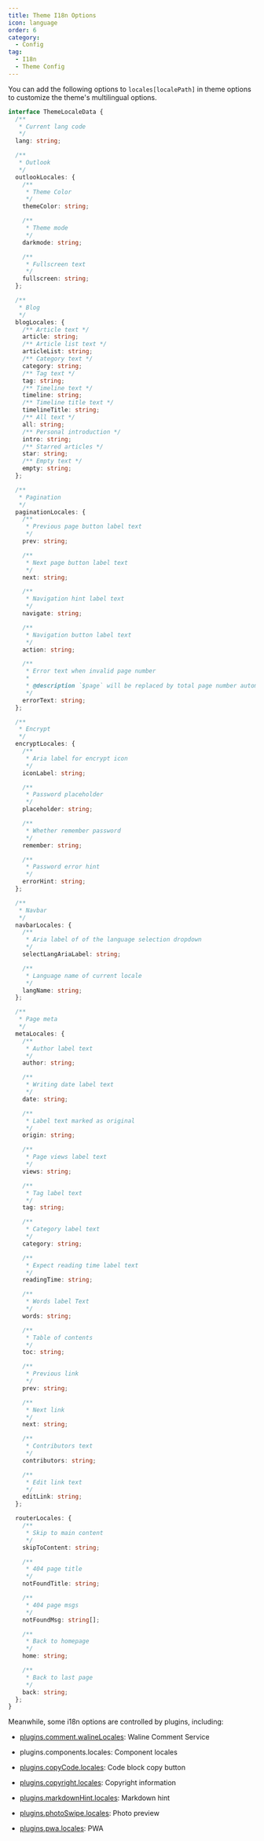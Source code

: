 ```yaml
---
title: Theme I18n Options
icon: language
order: 6
category:
  - Config
tag:
  - I18n
  - Theme Config
---
```


You can add the following options to `locales[localePath]` in theme options to customize the theme's multilingual options.

```ts
interface ThemeLocaleData {
  /**
   * Current lang code
   */
  lang: string;

  /**
   * Outlook
   */
  outlookLocales: {
    /**
     * Theme Color
     */
    themeColor: string;

    /**
     * Theme mode
     */
    darkmode: string;

    /**
     * Fullscreen text
     */
    fullscreen: string;
  };

  /**
   * Blog
   */
  blogLocales: {
    /** Article text */
    article: string;
    /** Article list text */
    articleList: string;
    /** Category text */
    category: string;
    /** Tag text */
    tag: string;
    /** Timeline text */
    timeline: string;
    /** Timeline title text */
    timelineTitle: string;
    /** All text */
    all: string;
    /** Personal introduction */
    intro: string;
    /** Starred articles */
    star: string;
    /** Empty text */
    empty: string;
  };

  /**
   * Pagination
   */
  paginationLocales: {
    /**
     * Previous page button label text
     */
    prev: string;

    /**
     * Next page button label text
     */
    next: string;

    /**
     * Navigation hint label text
     */
    navigate: string;

    /**
     * Navigation button label text
     */
    action: string;

    /**
     * Error text when invalid page number
     *
     * @description `$page` will be replaced by total page number automatically
     */
    errorText: string;
  };

  /**
   * Encrypt
   */
  encryptLocales: {
    /**
     * Aria label for encrypt icon
     */
    iconLabel: string;

    /**
     * Password placeholder
     */
    placeholder: string;

    /**
     * Whether remember password
     */
    remember: string;

    /**
     * Password error hint
     */
    errorHint: string;
  };

  /**
   * Navbar
   */
  navbarLocales: {
    /**
     * Aria label of of the language selection dropdown
     */
    selectLangAriaLabel: string;

    /**
     * Language name of current locale
     */
    langName: string;
  };

  /**
   * Page meta
   */
  metaLocales: {
    /**
     * Author label text
     */
    author: string;

    /**
     * Writing date label text
     */
    date: string;

    /**
     * Label text marked as original
     */
    origin: string;

    /**
     * Page views label text
     */
    views: string;

    /**
     * Tag label text
     */
    tag: string;

    /**
     * Category label text
     */
    category: string;

    /**
     * Expect reading time label text
     */
    readingTime: string;

    /**
     * Words label Text
     */
    words: string;

    /**
     * Table of contents
     */
    toc: string;

    /**
     * Previous link
     */
    prev: string;

    /**
     * Next link
     */
    next: string;

    /**
     * Contributors text
     */
    contributors: string;

    /**
     * Edit link text
     */
    editLink: string;
  };

  routerLocales: {
    /**
     * Skip to main content
     */
    skipToContent: string;

    /**
     * 404 page title
     */
    notFoundTitle: string;

    /**
     * 404 page msgs
     */
    notFoundMsg: string[];

    /**
     * Back to homepage
     */
    home: string;

    /**
     * Back to last page
     */
    back: string;
  };
}
```

Meanwhile, some i18n options are controlled by plugins, including:

- [plugins.comment.walineLocales][comment-locales]: Waline Comment Service

- <ProjectLink name="components" path="/config.html#locales">plugins.components.locales</ProjectLink>: Component locales

- [plugins.copyCode.locales][copy-code-locales]: Code block copy button

- [plugins.copyright.locales][copyright-locales]: Copyright information

- [plugins.markdownHint.locales][markdown-hint-locales]: Markdown hint

- [plugins.photoSwipe.locales][photo-swipe-locales]: Photo preview

- [plugins.pwa.locales][pwa-locales]: PWA

[copy-code-locales]: https://ecosystem.vuejs.press/plugins/features/copy-code.html#locales
[comment-locales]: https://ecosystem.vuejs.press/plugins/blog/comment/waline/config.html#walinelocales
[copyright-locales]: https://ecosystem.vuejs.press/plugins/features/copyright.html#locales
[markdown-hint-locales]: https://ecosystem.vuejs.press/plugins/markdown/markdown-hint.html#locales
[photo-swipe-locales]: https://ecosystem.vuejs.press/plugins/features/photo-swipe.html#locales
[pwa-locales]: https://ecosystem.vuejs.press/plugins/pwa/pwa/config.html#locales
